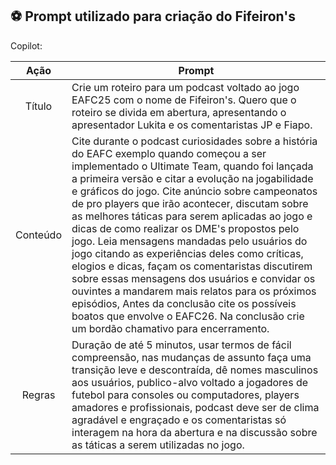 ## ⚽ Prompt utilizado para criação do Fifeiron's


Copilot:

| Ação     |Prompt                                                                                                                                                                                                                                                                                                                                                                           |
| :------: | ------------------------------------------------------------------------------------------------------------------------------------------------------------------------------------------------------------------------------------------------------------------------------ |
| Título | Crie um roteiro para um podcast voltado ao jogo EAFC25 com o nome de Fifeiron's. Quero que o roteiro se divida em abertura, apresentando o apresentador Lukita e os comentaristas JP e Fiapo.                                                                                                                                                                                    |
| Conteúdo | Cite durante o podcast curiosidades sobre a história do EAFC exemplo quando começou a ser implementado o Ultimate Team, quando foi lançada a primeira versão e citar a evolução na jogabilidade e gráficos do jogo. Cite anúncio sobre campeonatos de pro players que irão acontecer, discutam sobre as melhores táticas para serem aplicadas ao jogo e dicas de como realizar os DME's propostos pelo jogo. Leia mensagens mandadas pelo usuários do jogo citando as experiências deles como críticas, elogios e dicas, façam os comentaristas discutirem sobre essas mensagens dos usuários e convidar os ouvintes a mandarem mais relatos para os próximos episódios, Antes da conclusão cite os possíveis boatos que envolve o EAFC26. Na conclusão crie um bordão chamativo para encerramento.                                                                                                                       |
| Regras | Duração de até 5 minutos, usar termos de fácil compreensão, nas mudanças de assunto faça uma transição leve e descontraída, dê nomes masculinos aos usuários, publico-alvo voltado a jogadores de futebol para consoles ou computadores, players amadores e profissionais, podcast deve ser de clima agradável e engraçado e os comentaristas só interagem na hora da abertura e na discussão sobre as táticas a serem utilizadas no jogo. |
